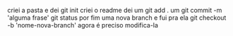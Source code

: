 criei a pasta e dei git init
criei o readme 
dei um git add .
um git commit -m 'alguma frase'
git status
por fim uma nova branch e fui pra ela
git checkout -b 'nome-nova-branch'
agora é preciso modifica-la
